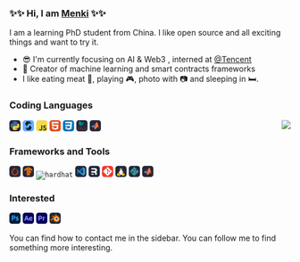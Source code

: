 ### ✨✨ Hi, I am [Menki](https://umiotter.com) ✨✨

I am a learning PhD student from China. I like open source and all exciting things and want to try it.

- :sunglasses: I'm currently focusing on AI & Web3 , interned at [@Tencent](https://github.com/Tencent/)
- :hammer: Creator of machine learning and smart contracts frameworks
- I like eating meat 🍖, playing 🎮, photo with 📷 and sleeping in 🛏️.


### Coding Languages
<!-- github-stats:start -->
<!-- prettier-ignore-start -->
<!-- markdownlint-disable -->
<img align="right" src="https://github-readme-stats.vercel.app/api?username=umiotter&show_icons=true&icon_color=0078e7&title_color=0078e7&include_all_commits=true"/>
<!-- markdownlint-restore -->
<!-- prettier-ignore-end -->
<!-- github-stats:end -->

<!-- languages:start -->
<!-- prettier-ignore-start -->
<!-- markdownlint-disable -->
<code><img height="20" src="https://github.com/tandpfun/skill-icons/raw/main/icons/Python-Dark.svg" alt="python" /></code>
<code><img height="20" src="https://github.com/tandpfun/skill-icons/raw/main/icons/Solidity.svg" alt="solidity" /></code>
<code><img height="20" src="https://github.com/tandpfun/skill-icons/raw/main/icons/JavaScript.svg" alt="javascript" /></code>
<code><img height="20" src="https://github.com/tandpfun/skill-icons/raw/main/icons/HTML.svg" alt="html" /></code>
<code><img height="20" src="https://github.com/tandpfun/skill-icons/raw/main/icons/CSS.svg" alt="css" /></code>
<code><img height="20" src="https://github.com/tandpfun/skill-icons/raw/main/icons/LaTeX-Dark.svg" alt="latex" /></code>
<code><img height="20" src="https://github.com/tandpfun/skill-icons/raw/main/icons/Matlab-Dark.svg" alt="matlab" /></code>
<!-- markdownlint-restore -->
<!-- prettier-ignore-end -->
<!-- languages:end -->


### Frameworks and Tools
<!-- tools:start -->
<!-- prettier-ignore-start -->
<!-- markdownlint-disable -->
<code><img height="20" src="https://github.com/tandpfun/skill-icons/raw/main/icons/PyTorch-Dark.svg" alt="pytorch" /></code>
<code><img height="20" src="https://github.com/tandpfun/skill-icons/raw/main/icons/TensorFlow-Dark.svg" alt="tensorflow" /></code>
<code><img height="20" src="https://chainstack.com/wp-content/uploads/2021/12/hardhat.png" alt="hardhat" /></code>
<code><img height="20" src="https://github.com/tandpfun/skill-icons/raw/main/icons/VSCode-Dark.svg" alt="vscode" /></code>
<code><img height="20" src="https://github.com/tandpfun/skill-icons/raw/main/icons/Remix-Dark.svg" alt="remix" /></code>
<code><img height="20" src="https://github.com/tandpfun/skill-icons/raw/main/icons/Git.svg" alt="git" /></code>
<code><img height="20" src="https://github.com/tandpfun/skill-icons/raw/main/icons/Linux-Dark.svg" alt="linux" /></code>
<code><img height="20" src="https://github.com/tandpfun/skill-icons/raw/main/icons/Netlify-Dark.svg" alt="netlify" /></code>
<code><img height="20" src="https://github.com/tandpfun/skill-icons/raw/main/icons/Matlab-Dark.svg" alt="matlab" /></code>
<!-- markdownlint-restore -->
<!-- prettier-ignore-end -->
<!-- tools:end -->

### Interested
<!-- interested:start -->
<!-- prettier-ignore-start -->
<!-- markdownlint-disable -->
<code><img height="20" src="https://github.com/tandpfun/skill-icons/raw/main/icons/Photoshop.svg" alt="photoshop" /></code>
<code><img height="20" src="https://github.com/tandpfun/skill-icons/raw/main/icons/AfterEffects.svg" alt="aftereffects" /></code>
<code><img height="20" src="https://github.com/tandpfun/skill-icons/raw/main/icons/Premiere.svg" alt="premiere" /></code>
<code><img height="20" src="https://github.com/tandpfun/skill-icons/raw/main/icons/Blender-Dark.svg" alt="blender" /></code>
<!-- markdownlint-restore -->
<!-- prettier-ignore-end -->
<!-- interested:end -->


You can find how to contact me in the sidebar. You can follow me to find something more interesting.
